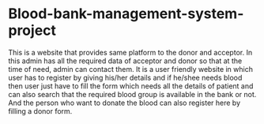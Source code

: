 # Blood-bank-management-system-project
This is a website that provides same platform to the donor and acceptor. In this admin has all the required data of acceptor and donor so that at the time of need, admin can contact them. It is a user friendly website in which user has to register by giving his/her details and if he/shee needs blood then user just have to fill the form which needs all the details of patient and can also search that the required blood group is available in the bank or not. And the person who want to donate the blood can also register here by filling a donor form.
